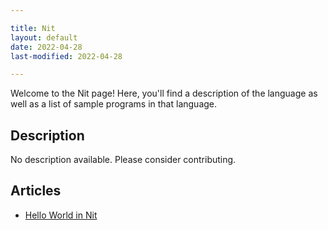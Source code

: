 ```yaml
---

title: Nit
layout: default
date: 2022-04-28
last-modified: 2022-04-28

---
```


Welcome to the Nit page! Here, you'll find a description of the language as well as a list of sample programs in that language.

## Description

No description available. Please consider contributing.

## Articles

- [Hello World in Nit](https://sampleprograms.io/projects/hello-world/nit)